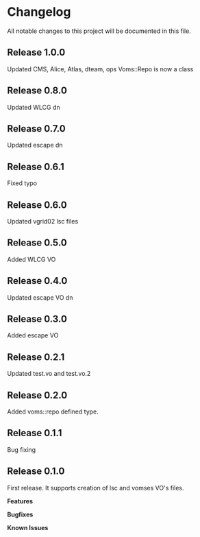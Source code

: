 # Changelog

All notable changes to this project will be documented in this file.

## Release 1.0.0

Updated CMS, Alice, Atlas, dteam, ops
Voms::Repo is now a class

## Release 0.8.0

Updated WLCG dn

## Release 0.7.0

Updated escape dn

## Release 0.6.1

Fixed typo

## Release 0.6.0

Updated vgrid02 lsc files

## Release 0.5.0

Added WLCG VO

## Release 0.4.0

Updated escape VO dn

## Release 0.3.0

Added escape VO

## Release 0.2.1

Updated test.vo and test.vo.2

## Release 0.2.0

Added voms::repo defined type.

## Release 0.1.1

Bug fixing

## Release 0.1.0

First release. It supports creation of lsc and vomses VO's files.

**Features**

**Bugfixes**

**Known Issues**
